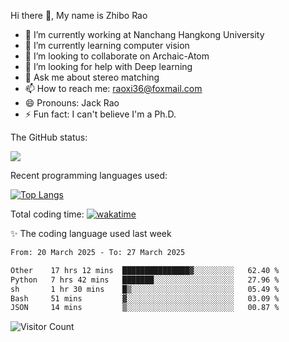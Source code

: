 Hi there 👋, My name is Zhibo Rao
- 🔭 I’m currently working at Nanchang Hangkong University
- 🌱 I’m currently learning computer vision
- 👯 I’m looking to collaborate on Archaic-Atom
- 🤔 I’m looking for help with Deep learning
- 💬 Ask me about stereo matching
- 📫 How to reach me: raoxi36@foxmail.com
- 😄 Pronouns: Jack Rao
- ⚡ Fun fact: I can't believe I'm a Ph.D.

The GitHub status:

![](https://github-readme-stats.vercel.app/api?username=ZhiboRao)

Recent programming languages used:

[![Top Langs](https://github-readme-stats.vercel.app/api/top-langs/?username=ZhiboRao&layout=compact)](https://github.com/anuraghazra/github-readme-stats)

Total coding time: [![wakatime](https://wakatime.com/badge/user/51ec5ec7-4742-4243-9eea-732ade32c0b7.svg)](https://wakatime.com/@51ec5ec7-4742-4243-9eea-732ade32c0b7)

✨ The coding language used last week 
<!--START_SECTION:waka-->

```txt
From: 20 March 2025 - To: 27 March 2025

Other    17 hrs 12 mins  ███████████████▓░░░░░░░░░   62.40 %
Python   7 hrs 42 mins   ███████░░░░░░░░░░░░░░░░░░   27.96 %
sh       1 hr 30 mins    █▒░░░░░░░░░░░░░░░░░░░░░░░   05.49 %
Bash     51 mins         ▓░░░░░░░░░░░░░░░░░░░░░░░░   03.09 %
JSON     14 mins         ▒░░░░░░░░░░░░░░░░░░░░░░░░   00.87 %
```

<!--END_SECTION:waka-->

![Visitor Count](https://profile-counter.glitch.me/Raohaocheng/count.svg)
